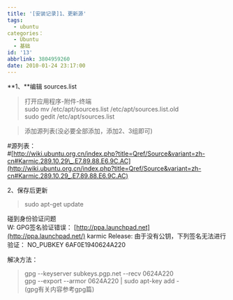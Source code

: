 ```yaml
---
title: '[安装记录]1、更新源'
tags:
  - ubuntu
categories：
  - Ubuntu
  - 基础
id: '13'
abbrlink: 3804959260
date: 2010-01-24 23:17:00
---
```


**1、**编辑 sources.list  

> 打开应用程序-附件-终端  
> sudo mv /etc/apt/sources.list /etc/apt/sources.list.old  
> sudo gedit /etc/apt/sources.list  

> 添加源列表(没必要全部添加，添加2、3组即可)  

#源列表：  
#[http://wiki.ubuntu.org.cn/index.php?title=Qref/Source&variant=zh-cn#Karmic.289.10.29\_.E7.89.88.E6.9C.AC](http://wiki.ubuntu.org.cn/index.php?title=Qref/Source&variant=zh-cn#Karmic.289.10.29_.E7.89.88.E6.9C.AC)  
  
2、保存后更新  

> sudo apt-get update  

  
碰到身份验证问题  
W: GPG签名验证错误： [http://ppa.launchpad.net](http://ppa.launchpad.net/) karmic Release: 由于没有公钥，下列签名无法进行验证： NO\_PUBKEY 6AF0E1940624A220  
  
解决方法：  

> gpg --keyserver subkeys.pgp.net --recv 0624A220   
> gpg --export --armor 0624A220 | sudo apt-key add -  
> (gpg有关内容参考gpg篇)